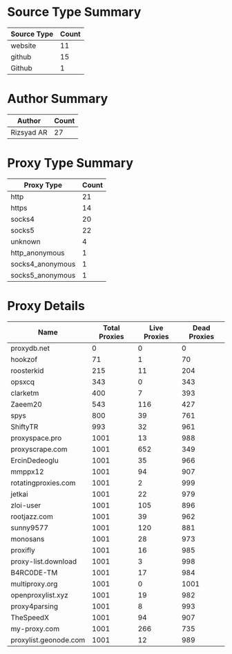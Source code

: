 # Source Type Summary

| Source Type | Count |
|-------------|-------|
| website | 11 |
| github | 15 |
| Github | 1 |


# Author Summary

| Author | Count |
|--------|-------|
| Rizsyad AR | 27 |


# Proxy Type Summary

| Proxy Type | Count |
|------------|-------|
| http | 21 |
| https | 14 |
| socks4 | 20 |
| socks5 | 22 |
| unknown | 4 |
| http_anonymous | 1 |
| socks4_anonymous | 1 |
| socks5_anonymous | 1 |


# Proxy Details

| Name | Total Proxies | Live Proxies | Dead Proxies |
|------|---------------|--------------|---------------|
| proxydb.net | 0 | 0 | 0 |
| hookzof | 71 | 1 | 70 |
| roosterkid | 215 | 11 | 204 |
| opsxcq | 343 | 0 | 343 |
| clarketm | 400 | 7 | 393 |
| Zaeem20 | 543 | 116 | 427 |
| spys | 800 | 39 | 761 |
| ShiftyTR | 993 | 32 | 961 |
| proxyspace.pro | 1001 | 13 | 988 |
| proxyscrape.com | 1001 | 652 | 349 |
| ErcinDedeoglu | 1001 | 35 | 966 |
| mmppx12 | 1001 | 94 | 907 |
| rotatingproxies.com | 1001 | 2 | 999 |
| jetkai | 1001 | 22 | 979 |
| zloi-user | 1001 | 105 | 896 |
| rootjazz.com | 1001 | 39 | 962 |
| sunny9577 | 1001 | 120 | 881 |
| monosans | 1001 | 28 | 973 |
| proxifly | 1001 | 16 | 985 |
| proxy-list.download | 1001 | 3 | 998 |
| B4RC0DE-TM | 1001 | 17 | 984 |
| multiproxy.org | 1001 | 0 | 1001 |
| openproxylist.xyz | 1001 | 19 | 982 |
| proxy4parsing | 1001 | 8 | 993 |
| TheSpeedX | 1001 | 94 | 907 |
| my-proxy.com | 1001 | 266 | 735 |
| proxylist.geonode.com | 1001 | 12 | 989 |
